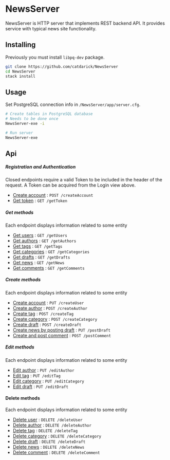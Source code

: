 # NewsServer

NewsServer is HTTP server that implements REST backend API. It provides service with typical news site functionality.
## Installing

Previously you must install `libpq-dev` package.
```sh
git clone https://github.com/catdarick/NewsServer
cd NewsServer
stack install
```
## Usage
Set PostgreSQL connection info in `/NewsServer/app/server.cfg`.

```sh
# Create tables in PostgreSQL database
# Needs to be done once
NewsServer-exe -i

# Run server
NewsServer-exe
```
## Api

##### Registration and Authentication

Closed endpoints require a valid Token to be included in the header of the
request. A Token can be acquired from the Login view above.
* [Create account](docs/create/user.md) : `POST /createAccount`
* [Get token](docs/get/token.md) : `GET /getToken`

##### Get methods

Each endpoint displays information related to some entity

* [Get users](docs/get/user.md) : `GET /getUsers`
* [Get authors](docs/get/author.md) : `GET /getAuthors`
* [Get tags](docs/get/tag.md) : `GET /getTags`
* [Get categories](docs/get/category.md) : `GET /getCategories`
* [Get drafts](docs/get/deaft.md) : `GET /getDrafts`
* [Get news](docs/get/news.md) : `GET /getNews`
* [Get comments](docs/get/comment.md) : `GET /getComments`


##### Create methods

Each endpoint displays information related to some entity

* [Create account](docs/create/user.md) : `PUT /createUser`
* [Create author](docs/create/author.md) : `POST /createAuthor`
* [Create tag](docs/create/tag.md) : `POST /createTag`
* [Create category](docs/create/category.md) : `POST /createCategory`
* [Create draft](docs/create/deaft.md) : `POST /createDraft`
* [Create news by posting draft](docs/post/draft.md) : `PUT /postDraft`
* [Create and post comment](docs/post/comment.md) : `POST /postComment`

##### Edit methods

Each endpoint displays information related to some entity

* [Edit author](docs/edit/author.md) : `PUT /editAuthor`
* [Edit tag](docs/edit/tag.md) : `PUT /editTag`
* [Edit category](docs/edit/category.md) : `PUT /editCategory`
* [Edit draft](docs/edit/deaft.md) : `PUT /editDraft`

#### Delete methods

Each endpoint displays information related to some entity

* [Delete user](docs/delete/user.md) : `DELETE /deleteUser`
* [Delete author](docs/delete/author.md) : `DELETE /deleteAuthor`
* [Delete tag](docs/delete/tag.md) : `DELETE /deleteTag`
* [Delete category](docs/delete/category.md) : `DELETE /deleteCategory`
* [Delete draft](docs/delete/deaft.md) : `DELETE /deleteDraft`
* [Delete news](docs/delete/draft.md) : `DELETE /deleteNews`
* [Delete comment](docs/delete/comment.md) : `DELETE /deleteComment`
